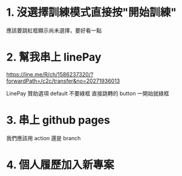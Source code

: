 
# 1. 沒選擇訓練模式直接按"開始訓練"
應該要跳紅框顯示尚未選擇，要好看一點

# 2. 幫我串上 linePay
https://line.me/R/ch/1586237320/?forwardPath=/c2c/transfer&no=20271936013

LinePay 贊助選項 default 不要綠框
直接跳轉的 button 一開始就綠框

# 3. 串上 github pages
我們應該用 action 還是 branch

# 4. 個人履歷加入新專案